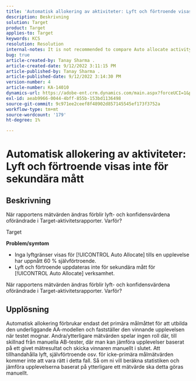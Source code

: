 ```yaml
---
title: 'Automatisk allokering av aktiviteter: Lyft och förtroende visas inte för sekundära mått'
description: Beskrivning
solution: Target
product: Target
applies-to: Target
keywords: KCS
resolution: Resolution
internal-notes: It is not recommended to compare Auto allocate activity report from Target classic because the Target classic UI does not support auto allocate reporting.
bug: true
article-created-by: Tanay Sharma .
article-created-date: 9/12/2022 3:11:15 PM
article-published-by: Tanay Sharma .
article-published-date: 9/12/2022 3:14:30 PM
version-number: 4
article-number: KA-14010
dynamics-url: https://adobe-ent.crm.dynamics.com/main.aspx?forceUCI=1&pagetype=entityrecord&etn=knowledgearticle&id=09ca1c1f-ad32-ed11-9db1-002248086735
exl-id: aeab9966-0044-4bff-855b-153bd1136498
source-git-commit: 9c971ee2ceef8f48902d857145545ef173f3752a
workflow-type: tm+mt
source-wordcount: '179'
ht-degree: 1%

---
```


# Automatisk allokering av aktiviteter: Lyft och förtroende visas inte för sekundära mått

## Beskrivning


När rapportens mätvärden ändras förblir lyft- och konfidensvärdena oförändrade i Target-aktivitetsrapporter. Varför?


Target



<b>Problem/symtom</b>

- Inga lyftgränser visas för [!UICONTROL Auto Allocate] tills en upplevelse har uppnått 60 % självförtroende.
- Lyft och förtroende uppdateras inte för sekundära mått för [!UICONTROL Auto Allocate] verksamhet.


När rapportens mätvärden ändras förblir lyft- och konfidensvärdena oförändrade i Target-aktivitetsrapporter. Varför?


## Upplösning




Automatisk allokering förbrukar endast det primära målmåttet för att utbilda den underliggande AA-modellen och fastställer den vinnande upplevelsen när testet mognar. Andra/ytterligare mätvärden spelar ingen roll där, till skillnad från manuella AB-tester, där man kan jämföra upplevelser baserat på ett givet mätresultat och skicka vinnaren manuellt i slutet. Att tillhandahålla lyft, självförtroende osv. för icke-primära målmätvärden kommer inte att vara rätt i detta fall. Så om ni vill beräkna statistiken och jämföra upplevelserna baserat på ytterligare ett mätvärde ska detta göras manuellt.
